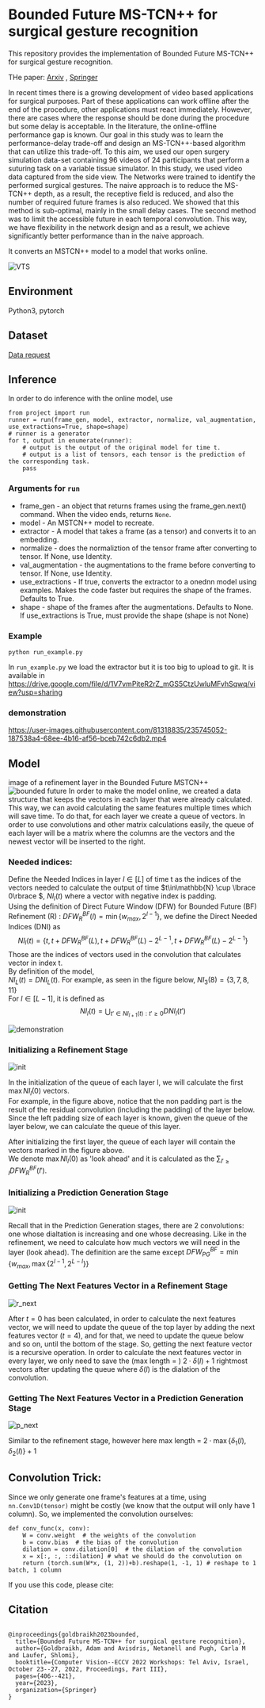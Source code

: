 # Bounded Future MS-TCN++ for surgical gesture recognition
This repository provides the implementation of Bounded Future MS-TCN++ for surgical gesture recognition.

THe paper: [Arxiv](https://arxiv.org/pdf/2209.14647.pdf) , [Springer](https://link.springer.com/chapter/10.1007/978-3-031-25066-8_22) 

In recent times there is a growing development of video based applications for surgical purposes. Part of these applications can work offline after the end of the procedure, other applications must react immediately. However, there are cases where the response should be done during the procedure but some delay is acceptable. In the literature, the online-offline performance gap is known. Our goal in this study was to learn the performance-delay trade-off and design an MS-TCN++-based algorithm that can utilize this trade-off. To this aim, we used our open surgery simulation data-set containing 96 videos of 24 participants that perform a suturing task on a variable tissue simulator. In this study, we used video data captured from the side view. The Networks were trained to identify the performed surgical gestures. The naive approach is to reduce the MS-TCN++ depth, as a result, the receptive field is reduced, and also the number of required future frames is also reduced. We showed that this method is sub-optimal, mainly in the small delay cases. The second method was to limit the accessible future in each temporal convolution. This way, we have flexibility in the network design and as a result, we achieve significantly better performance than in the naive approach.



It converts an MSTCN++ model to a model that works online.

![VTS](examples/frames/img_00339.jpg)

## Environment
Python3, pytorch

## Dataset
[Data request](https://docs.google.com/forms/d/e/1FAIpQLSeKvalfDwLBkxh1PgrVH14wu2a8UXl7xi0bSAYEU0z9yPrdUA/viewform?usp=sf_link/)


## Inference
In order to do inference with the online model, use 
```
from project import run
runner = run(frame_gen, model, extractor, normalize, val_augmentation, use_extractions=True, shape=shape)
# runner is a generator
for t, output in enumerate(runner):
    # output is the output of the original model for time t.
    # output is a list of tensors, each tensor is the prediction of the corresponding task. 
    pass
```

### Arguments for `run`
* frame_gen - an object that returns frames using the frame_gen.next() command. When the video ends, returns `None`.
* model - An MSTCN++ model to recreate.
* extractor - A model that takes a frame (as a tensor) and converts it to an embedding.
* normalize - does the normaliztion of the tensor frame after converting to tensor. If None, use Identity.
* val_augmentation - the augmentations to the frame before converting to tensor. If None, use Identity. 
* use_extractions - If true, converts the extractor to a onednn model using examples. Makes the code faster but requires the shape of the frames. Defaults to True.
* shape - shape of the frames after the augmentations. Defaults to None. If use_extractions is True, must provide the shape (shape is not None)


### Example
~~~
python run_example.py
~~~
In `run_example.py` we load the extractor but it is too big to upload to git. 
It is available in 
https://drive.google.com/file/d/1V7vmPiteR2rZ_mGS5CtzUwluMFvhSqwq/view?usp=sharing
### demonstration


[https://user-images.githubusercontent.com/81318835/235745052-187538a4-68ee-4b16-af56-bceb742c6db2.mp4
](https://youtu.be/stjEuA5jn50)
## Model
image of a refinement layer in the Bounded Future MSTCN++
![bounded future](figs/bf.PNG)
In order to make the model online, we created a data structure that keeps the vectors in each layer that were already calculated. This way, we can avoid calculating the same features multiple times which will save time.
To do that, for each layer we create a queue of vectors. 
In order to use convolutions and other matrix calculations easily, the queue of each layer will be a matrix where the columns are the vectors and the newest vector will be inserted to the right. 

### Needed indices:
Define the Needed Indices in layer $l\in[L]$ of time t as the indices of the vectors needed to calculate the output of time $t\in\mathbb{N} \cup \lbrace 0\rbrace $, $NI_l(t)$ where a vector with negative index is padding.  <br>
Using the definition of Direct Future Window (DFW) for Bounded Future (BF) Refinement (R) : $DFW_R^{BF}(l) = \min\lbrace w_{max}, 2^{l-1}\rbrace$, we define the Direct Needed Indices (DNI) as  
$$NI_l(t) = \lbrace t, t+DFW_R^{BF}(L), t+DFW_R^{BF}(L) - 2^{L-1}, t+DFW_R^{BF}(L) - 2^{L-1}\rbrace$$
Those are the indices of vectors used in the convolution that calculates vector in index t. <br>
By definition of the model, <br>
$NI_L(t) = DNI_L(t)$.
For example, as seen in the figure below, $NI_3(8) = \lbrace{3, 7, 8, 11}\rbrace$
<br>
For $l\in [L-1]$, it is defined as 
$$NI_l(t) = \bigcup_{t'\in NI_{l+1}(t): t'\geq 0} DNI_l(t')$$

![demonstration](/figs/demonstration.PNG)

### Initializing a Refinement Stage 


![init](/figs/refinement_init.PNG)

In the initialization of the queue of each layer l, we will calculate the first $\max NI_l(0)$ vectors. <br>
For example, in the figure above, notice that the non padding part is the result of the residual convolution (including the padding) of the layer below.
Since the left padding size of each layer is known, given the queue of the layer below, we can calculate the queue of this layer.

After initializing the first layer, the queue of each layer will contain the vectors marked in the figure above.\
We denote $\max NI_l(0)$ as 'look ahead' and it is calculated as the $\displaystyle \sum_{l'\geq l}{DFW_R^{BF}(l')}$. 

### Initializing a Prediction Generation Stage 
![init](figs/prediction.png)
 
Recall that in the Prediction Generation stages, there are 2 convolutions: one whose dialtation is increasing and one whose decreasing.
Like in the refinement, we need to calculate how much vectors we will need in the layer (look ahead). The definition are the same except $DFW_{PG}^{BF} = \min\lbrace w_{max}, {\max\lbrace 2^{l-1}, 2^{L-l}\rbrace}\rbrace$ 


### Getting The Next Features Vector in a Refinement Stage   


![r_next](figs/refinement_next.PNG)



After $t=0$ has been calculated, in order to calculate the next features vector, we will need to update the queue of the top layer by adding the next features vector $(t = 4)$, and for that, we need to update the queue below and so on, until the bottom of the stage. So, getting the next feature vector is a recursive operation. 
In order to calculate the next features vector in every layer, we only need to save the $\text{(max length = ) } 2\cdot \delta(l)+1$ rightmost vectors after updating the queue 
where $\delta(l)$ is the dialation of the convolution.
### Getting The Next Features Vector in a Prediction Generation Stage 


![p_next](figs/prediction_next.PNG)


Similar to the refinement stage, however here $\text{max length = } 2\cdot \max\lbrace \delta_1(l), \delta_2(l)\rbrace+1$

## Convolution Trick:
Since we only generate one frame's features at a time, using `nn.Conv1D(tensor)` might be costly (we know that the output will only have 1 column).
So, we implemented the convolution ourselves:

```
def conv_func(x, conv):
    W = conv.weight  # the weights of the convolution
    b = conv.bias  # the bias of the convolution
    dilation = conv.dilation[0]  # the dilation of the convolution
    x = x[:, :, ::dilation] # what we should do the convolution on
    return (torch.sum(W*x, (1, 2))+b).reshape(1, -1, 1) # reshape to 1 batch, 1 column
```

If you use this code, please cite:


## Citation
```

@inproceedings{goldbraikh2023bounded,
  title={Bounded Future MS-TCN++ for surgical gesture recognition},
  author={Goldbraikh, Adam and Avisdris, Netanell and Pugh, Carla M and Laufer, Shlomi},
  booktitle={Computer Vision--ECCV 2022 Workshops: Tel Aviv, Israel, October 23--27, 2022, Proceedings, Part III},
  pages={406--421},
  year={2023},
  organization={Springer}
}
